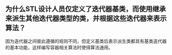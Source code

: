 ## 为什么STL设计人员仅定义了迭代器基类，而使用继承来派生其他迭代器类型的类，并根据这些迭代器来表示算法？

因为迭代器之间彼此遵循的规则不同，但定义基类后表示派生类都具有基类迭代器的基本功能，这样编写容器相关算法时使得算法通用。